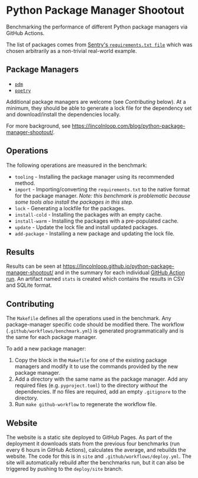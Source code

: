 # Python Package Manager Shootout

Benchmarking the performance of different Python package managers via GitHub Actions.

The list of packages comes from [Sentry's `requirements.txt file`](https://github.com/getsentry/sentry/blob/f1e1642d46ee4ee3a74cbce961a3e47406a68f0b/requirements-base.txt) which was chosen arbitrarily as a non-trivial real-world example.

## Package Managers

* [`pdm`](https://pdm.fming.dev/latest/)
* [`poetry`](https://python-poetry.org/)

Additional package managers are welcome (see _Contributing_ below). At a minimum, they should be able to generate a lock file for the dependency set and download/install the dependencies locally.

For more background, see https://lincolnloop.com/blog/python-package-manager-shootout/.

## Operations

The following operations are measured in the benchmark:

* `tooling` - Installing the package manager using its recommended method.
* `import` - Importing/converting the `requirements.txt` to the native format for the package manager. _Note: this benchmark is problematic because some tools also install the packages in this step._
* `lock` - Generating a lockfile for the packages.
* `install-cold` - Installing the packages with an empty cache.
* `install-warm` - Installing the packages with a pre-populated cache.
* `update` - Update the lock file and install updated packages.
* `add-package` - Installing a new package and updating the lock file.

## Results

Results can be seen at https://lincolnloop.github.io/python-package-manager-shootout/ and in the summary for each individual [GitHub Action run](https://github.com/lincolnloop/python-package-manager-shootout/actions/workflows/benchmark.yml). An artifact named `stats` is created which contains the results in CSV and SQLite format.

## Contributing

The `Makefile` defines all the operations used in the benchmark. Any package-manager specific code should be modified there. The workflow (`.github/workflows/benchmark.yml`) is generated programmatically and is the same for each package manager.

To add a new package manager:

1. Copy the block in the `Makefile` for one of the existing package managers and modify it to use the commands provided by the new package manager.
2. Add a directory with the same name as the package manager. Add any required files (e.g. `pyproject.toml`) to the directory *without* the dependencies. If no files are required, add an empty `.gitignore` to the directory.
3. Run `make github-workflow` to regenerate the workflow file.

## Website

The website is a static site deployed to GitHub Pages. As part of the deployment it downloads stats from the previous four benchmarks (run every 6 hours in GitHub Actions), calculates the average, and rebuilds the website. The code for this is in `site` and `.github/workflows/deploy.yml`. The site will automatically rebuild after the benchmarks run, but it can also be triggered by pushing to the `deploy/site` branch.
